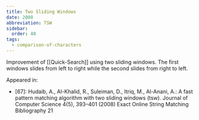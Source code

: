 ```yaml
---
title: Two Sliding Windows
date: 2008
abbreviation: TSW
sidebar:
  order: 40
tags:
  - comparison-of-characters
---
```


Improvement of [[Quick-Search]] using two sliding windows. The first windows slides from left to right while the second slides from right to left.

Appeared in:

- [67]: Hudaib, A., Al-Khalid, R., Suleiman, D., Itriq, M., Al-Anani, A.: A fast pattern matching algorithm with two sliding windows (tsw). Journal of Computer Science 4(5), 393–401 (2008) Exact Online String Matching Bibliography 21
